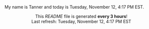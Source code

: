 My name is Tanner and today is Tuesday, November 12, 4:17 PM EST.

<p align="center">This <i>README</i> file is generated <b>every 3 hours</b>!</br>Last refresh: Tuesday, November 12, 4:17 PM EST<br /></p>
